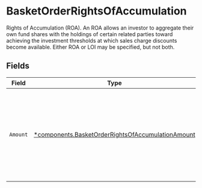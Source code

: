 # BasketOrderRightsOfAccumulation

Rights of Accumulation (ROA). An ROA allows an investor to aggregate their own fund shares with the holdings of certain related parties toward achieving the investment thresholds at which sales charge discounts become available. Either ROA or LOI may be specified, but not both.


## Fields

| Field                                                                                                                 | Type                                                                                                                  | Required                                                                                                              | Description                                                                                                           | Example                                                                                                               |
| --------------------------------------------------------------------------------------------------------------------- | --------------------------------------------------------------------------------------------------------------------- | --------------------------------------------------------------------------------------------------------------------- | --------------------------------------------------------------------------------------------------------------------- | --------------------------------------------------------------------------------------------------------------------- |
| `Amount`                                                                                                              | [*components.BasketOrderRightsOfAccumulationAmount](../../models/components/basketorderrightsofaccumulationamount.md) | :heavy_minus_sign:                                                                                                    | The amount of the ROA. This is a monetary value in the same currency as the order. Only 9999999.99 is supported.      | {<br/>"value": "9999999.99"<br/>}                                                                                     |